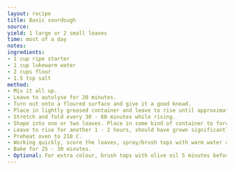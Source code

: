 ```yaml
---
layout: recipe
title: Basic sourdough
source: 
yield: 1 large or 2 small loaves
time: most of a day
notes: 
ingredients:
- 1 cup ripe starter
- 1 cup lukewarm water
- 2 cups flour
- 1.5 tsp salt
method:
- Mix it all up.
- Leave to autolyse for 20 minutes.
- Turn out onto a floured surface and give it a good knead.
- Place in lightly greased container and leave to rise until approximately doubled (2 - 3 hours depending on your starter).
- Stretch and fold every 30 - 60 minutes while rising.
- Shape into one or two loaves. Place in some kind of container to force to rise upwards rather than outwards.
- Leave to rise for another 1 - 2 hours, should have grown significantly.
- Preheat oven to 210 C.
- Working quickly, score the loaves, spray/brush tops with warm water and place in oven.
- Bake for 25 - 30 minutes.
- Optional: For extra colour, brush tops with olive oil 5 minutes before end of bake.
---
```

